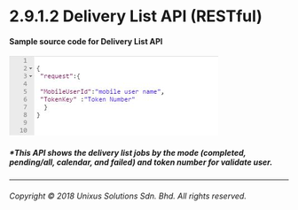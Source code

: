 # 2.9.1.2 Delivery List API \(RESTful\)

#### Sample source code for Delivery List API

![](/assets/countjson.JPG)

##### \*This API shows the delivery list jobs by the mode \(completed, pending/all, calendar, and failed\) and token number for validate user.

---

###### Copyright © 2018 Unixus Solutions Sdn. Bhd. All rights reserved.



